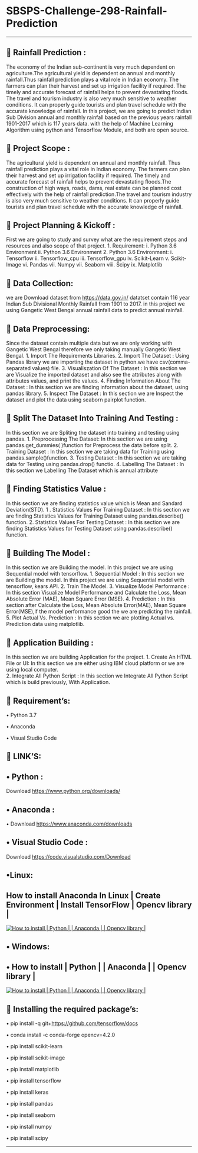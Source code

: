 # SBSPS-Challenge-298-Rainfall-Prediction 
-----------------------------------------

 Rainfall Prediction :
-----------------------
The economy of the Indian sub-continent is very much dependent on agriculture.The agricultural yield is dependent on annual and monthly rainfall.Thus rainfall prediction plays a vital role in Indian economy. The farmers can plan their harvest and set up irrigation facility if required. The timely and accurate forecast of rainfall helps to prevent devastating floods. The travel and tourism industry is also very much sensitive to weather conditions. It can properly guide tourists and 	plan travel schedule with the accurate knowledge of rainfall. In this project, we are going to predict Indian Sub Division annual and monthly rainfall based on the previous years rainfall 1901-2017 which is 117 years data. with the help of Machine Learning Algorithm using python and Tensorflow Module, and both are open source.

 Project Scope :
-----------------
The agricultural yield is dependent on annual and monthly rainfall. Thus rainfall	prediction plays a vital role in Indian economy. The farmers can plan their 	harvest and set up irrigation facility if required. The timely and accurate forecast of rainfall helps to prevent devastating floods.The construction of high ways, roads, dams, real estate can be planned cost effectively with the help of rainfall prediction.The travel and tourism industry is also very much sensitive to weather	conditions. It can properly guide tourists and plan travel schedule with the accurate knowledge of rainfall.
	

 Project Planning & Kickoff :
------------------------------
First we are going to study and survey what are the requirement steps and resources and also scope of that project. 
		1. Requirement:
		      i. Python 3.6  Environment
			     ii. Python 3.6  Environment
		2. Python 3.6  Environment:
			    i. Tensorflow 
      ii. Tensorflow_cpu 
      iii. Tensorflow_gpu 
      iv. Scikit-Learn 
      v. Scikit-Image
      vi. Pandas
      vii. Numpy
      vii. Seaborn
      viii. Scipy
      ix. Matplotlib


 Data Collection:
------------------
we are Download dataset from https://data.gov.in/ datatset contain 116 year	Indian Sub Divisional Monthly Rainfall from 1901 to 2017. in this project we using Gangetic West Bengal annual rainfall data to predict annual rainfall.

 Data Preprocessing:
---------------------
Since the dataset contain multiple data but we are only working with Gangetic West Bengal therefore we only taking manually Gangetic West Bengal.
		1. Import The Requirements Libraries.
		2. Import The Dataset :
			 Using Pandas library we are importing the dataset in python.we have csv(comma-separated values) file.
		3. Visualiszation Of The Dataset :
			 In this section we are Visualize  the imported dataset and also see the attributes along with attributes values, and print the values.
		4. Finding Information About The Dataset :
 	   In this section we are finding information about the dataset, using	pandas library. 
  5. Inspect The Dataset :
    	In this section we are Inspect the dataset and plot the data using	seaborn pairplot function.
     
 Split The Dataset Into Training And Testing :
----------------------------------------------
In this section we are Spliting the dataset into training and testing using pandas.
		1. Preprocessing The Dataset:
			   In this section we are using pandas.get_dummies( )function for Preprocess the data before split.
		2. Training Dataset : 
		   	In this section we are taking data for Training using 	pandas.sample()function.
		3. Testing Dataset : 
		   	In this section we are taking data for Testing using pandas.drop() functio.
  4. Labelling The Dataset : 
	     In this section we Labelling The Dataset which is annual attribute
      
 Finding Statistics Value : 
----------------------------
In this section we are finding statistics value which is Mean and Sandard Deviation(STD).
		1 . Statistics Values For Training Dataset :
		     	In this section we are finding Statistics Values for Training Dataset using pandas.describe() function.
		2. Statistics Values For Testing Dataset :
			     In this section we are finding Statistics Values for Testing Dataset using pandas.describe() function.

 Building The Model : 
---------------------
In this section we are Building the model. In this project we are using Sequential model with tensorflow.
		1. Sequential Model : 
			    In this section we are Building the model. In this project we are using Sequential model  with tensorflow, kears API.
		2. Train The Model.
		3. Visualize Model Performance :
			    In this section Visualize  Model Performance and Calculate the Loss, Mean Absolute Error (MAE), Mean Square Error (MSE).
		4. Prediction :
			   In this section after Calculate the Loss, Mean Absolute Error(MAE),	Mean Square Error(MSE),if the model performance good the we are predicting the rainfall.
		5. Plot Actual Vs. Prediction :
			In this section we are plotting Actual vs. Prediction data using matplotlib.

 Application Building :
-----------------------
In this section we are building Application for the project.
		1. Create An HTML File or UI:
			   In this section we are either using IBM cloud platform or we are using local computer.  
		2. Integrate All Python Script :
			   In this section we Integrate All Python Script which is build	previously, With Application.


 Requirement’s:
----------------

• Python 3.7

• Anaconda

• Visual Studio Code

 LINK’S:
---------

• Python : 
----------
Download https://www.python.org/downloads/

• Anaconda : 
------------
• Download https://www.anaconda.com/downloads

• Visual Studio Code :
----------------------
Download https://code.visualstudio.com/Download

•Linux:
------
How to install Anaconda In Linux | Create Environment | Install TensorFlow | Opencv library |
---------------------------------------------------------------------------------------------
 [![How to install | Python | | Anaconda | | Opencv library |](https://yt-embed.herokuapp.com/embed?v=Mfbrxy8gK6A)](https://www.youtube.com/watch?v=Mfbrxy8gK6A "How to install Anaconda In Linux | Create Environment | Install TensorFlow | Opencv library |")

• Windows:
-------

• How to install | Python | | Anaconda | | Opencv library |
------------------------------------------------------------
 [![How to install | Python | | Anaconda | | Opencv library |](https://yt-embed.herokuapp.com/embed?v=eVV3byQlYvA)](https://www.youtube.com/watch?v=eVV3byQlYvA "How to install | Python | | Anaconda | | Opencv library |")


 Installing the required package’s:
-------------------------------------
• pip install -q git+https://github.com/tensorflow/docs 

• conda install -c conda-forge opencv=4.2.0

• pip install scikit-learn

• pip install scikit-image

• pip install matplotlib

• pip install tensorflow

• pip install keras

• pip install pandas

• pip install seaborn

• pip install numpy

• pip install scipy


-----------------------------------------

